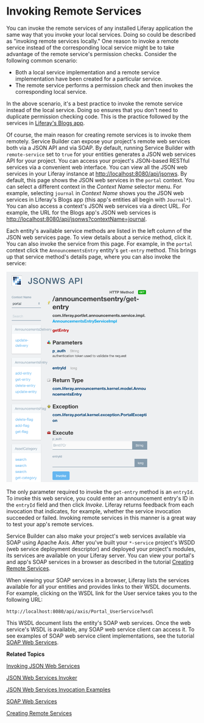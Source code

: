 # Invoking Remote Services [](id=invoking-remote-services)

You can invoke the remote services of any installed Liferay application the same
way that you invoke your local services. Doing so could be described as
"invoking remote services locally." One reason to invoke a remote service
instead of the corresponding local service might be to take advantage of the
remote service's permission checks. Consider the following common scenario:

- Both a local service implementation and a remote service implementation have
  been created for a particular service.
- The remote service performs a permission check and then invokes the
  corresponding local service.

In the above scenario, it's a best practice to invoke the remote service instead
of the local service. Doing so ensures that you don't need to duplicate
permission checking code. This is the practice followed by the services in 
[Liferay's Blogs app](https://github.com/liferay/liferay-portal/tree/master/modules/apps/web-experience/journal/journal-service/src/main/java/com/liferay/journal/service/impl). 

Of course, the main reason for creating remote services is to invoke them 
remotely. Service Builder can expose your project's remote web services both via 
a JSON API and via SOAP. By default, running Service Builder with 
`remote-service` set to `true` for your entities generates a JSON web services
API for your project. You can access your project's JSON-based RESTful services
via a convenient web interface. You can view all the JSON web services in your 
Liferay instance at 
[http://localhost:8080/api/jsonws](http://localhost:8080/api/jsonws). By 
default, this page shows the JSON web services in the `portal` context. You can 
select a different context in the *Context Name* selector menu. For example, 
selecting `journal` in *Context Name* shows you the JSON web services in 
Liferay's Blogs app (this app's entities all begin with `Journal*`). You can 
also access a context's JSON web services via a direct URL. For example, the URL 
for the Blogs app's JSON web services is 
[http://localhost:8080/api/jsonws?contextName=journal](http://localhost:8080/api/jsonws?contextName=journal).

Each entity's available service methods are listed in the left column of the 
JSON web services page. To view details about a service method, click it. You 
can also invoke the service from this page. For example, in the `portal` context 
click the `AnnouncementsEntry` entity's `get-entry` method. This brings up that 
service method's details page, where you can also invoke the service:

![Figure 1: The JSON web services page for an entity's remote service method also lets you invoke that service.](../../../images/jsonws-details.png)

The only parameter required to invoke the `get-entry` method is an `entryId`. To 
invoke this web service, you could enter an announcement entry's ID in the 
`entryId` field and then click *Invoke*. Liferay returns feedback from each 
invocation that indicates, for example, whether the service invocation succeeded 
or failed. Invoking remote services in this manner is a great way to test your 
app's remote services. 

Service Builder can also make your project's web services available via SOAP
using Apache Axis. After you've built your `*-service` project's WSDD (web 
service deployment descriptor) and deployed your project's modules, its services 
are available on your Liferay server. You can view your portal's and app's SOAP 
services in a browser as described in the tutorial 
[Creating Remote Services](/develop/tutorials/-/knowledge_base/7-0/creating-remote-services). 

When viewing your SOAP services in a browser, Liferay lists the services 
available for all your entities and provides links to their WSDL documents. For 
example, clicking on the WSDL link for the User service takes you to the 
following URL: 

    http://localhost:8080/api/axis/Portal_UserService?wsdl

This WSDL document lists the entity's SOAP web services. Once the web service's 
WSDL is available, any SOAP web service client can access it. To see examples of 
SOAP web service client implementations, see the tutorial 
[SOAP Web Services](/develop/tutorials/-/knowledge_base/7-0/soap-web-services). 

**Related Topics**

[Invoking JSON Web Services](/develop/tutorials/-/knowledge_base/7-0/invoking-json-web-services)

[JSON Web Services Invoker](/develop/tutorials/-/knowledge_base/7-0/json-web-services-invoker)

[JSON Web Services Invocation Examples](/develop/tutorials/-/knowledge_base/7-0/json-web-services-invocation-examples)

[SOAP Web Services](/develop/tutorials/-/knowledge_base/7-0/soap-web-services)

[Creating Remote Services](/develop/tutorials/-/knowledge_base/7-0/creating-remote-services)
